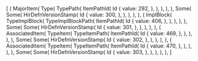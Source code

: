 [
    (
        MajorItem(
            Type(
                TypePath(
                    ItemPathId(
                        Id {
                            value: 292,
                        },
                    ),
                ),
            ),
        ),
        Some(
            Some(
                HirDefnVersionStamp(
                    Id {
                        value: 300,
                    },
                ),
            ),
        ),
    ),
    (
        ImplBlock(
            TypeImplBlock(
                TypeImplBlockPath(
                    ItemPathId(
                        Id {
                            value: 406,
                        },
                    ),
                ),
            ),
        ),
        Some(
            Some(
                HirDefnVersionStamp(
                    Id {
                        value: 301,
                    },
                ),
            ),
        ),
    ),
    (
        AssociatedItem(
            TypeItem(
                TypeItemPath(
                    ItemPathId(
                        Id {
                            value: 469,
                        },
                    ),
                ),
            ),
        ),
        Some(
            Some(
                HirDefnVersionStamp(
                    Id {
                        value: 302,
                    },
                ),
            ),
        ),
    ),
    (
        AssociatedItem(
            TypeItem(
                TypeItemPath(
                    ItemPathId(
                        Id {
                            value: 470,
                        },
                    ),
                ),
            ),
        ),
        Some(
            Some(
                HirDefnVersionStamp(
                    Id {
                        value: 303,
                    },
                ),
            ),
        ),
    ),
]